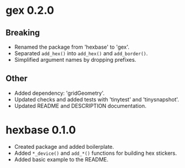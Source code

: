 # gex 0.2.0

## Breaking

* Renamed the package from 'hexbase' to 'gex'.
* Separated `add_hex()` into `add_hex()` and `add_border()`.
* Simplified argument names by dropping prefixes.

## Other

* Added dependency: 'gridGeometry'.
* Updated checks and added tests with 'tinytest' and 'tinysnapshot'.
* Updated README and DESCRIPTION documentation.

# hexbase 0.1.0

* Created package and added boilerplate.
* Added `*_device()` and `add_*()` functions for building hex stickers.
* Added basic example to the README.
